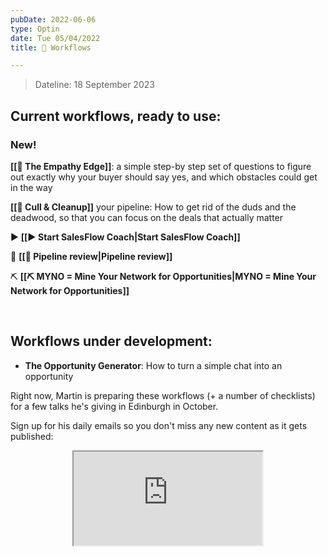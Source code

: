 ```yaml
---
pubDate: 2022-06-06
type: Optin
date: Tue 05/04/2022
title: 🔁 Workflows

---
```


> Dateline: 18 September 2023

## Current workflows, ready to use:
### New!
**[[🤗 The Empathy Edge]]**: a simple step-by step set of questions to figure out exactly why your buyer should say yes, and which obstacles could get in the way

**[[🧹 Cull & Cleanup]]** your pipeline: How to get rid of the duds and the deadwood, so that you can focus on the deals that actually matter

▶️ **[[▶️ Start SalesFlow Coach|Start SalesFlow Coach]]**

🔎 **[[🔎 Pipeline review|Pipeline review]]**


⛏️ **[[⛏️ MYNO = Mine Your Network for Opportunities|MYNO = Mine Your Network for Opportunities]]**

<br />

## Workflows under development:
- **The Opportunity Generator**: How to turn a simple chat into an opportunity

Right now, Martin is preparing these workflows (+ a number of checklists) for a few talks he's giving in Edinburgh in October. 

Sign up for his daily emails so you don't miss any new content as it gets published:

<iframe src="https://personal.salesflowcoach.app/mailerlite-form-plain_embeddable" allow="fullscreen" allowfullscreen="" style="width: 60%; margin: 0 auto; display: block;"></iframe>

